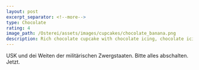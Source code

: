 ```yaml
---
layout: post
excerpt_separator: <!--more-->
type: Chocolate
rating: 4
image_path: /Osterei/assets/images/cupcakes/chocolate_banana.png
description: Rich chocolate cupcake with chocolate icing, chocolate icing in different colours.
---
```

USK und dei Weiten der militärischen Zwergstaaten.
Bitte alles abschalten. Jetzt.
